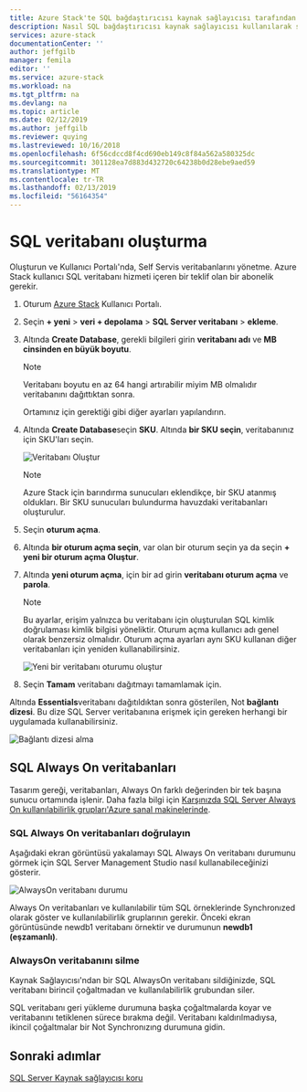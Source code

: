 ```yaml
---
title: Azure Stack'te SQL bağdaştırıcısı kaynak sağlayıcısı tarafından sağlanan veritabanları kullanılarak | Microsoft Docs
description: Nasıl SQL bağdaştırıcısı kaynak sağlayıcısı kullanılarak sağlanan SQL veritabanlarını oluşturma ve yönetme
services: azure-stack
documentationCenter: ''
author: jeffgilb
manager: femila
editor: ''
ms.service: azure-stack
ms.workload: na
ms.tgt_pltfrm: na
ms.devlang: na
ms.topic: article
ms.date: 02/12/2019
ms.author: jeffgilb
ms.reviewer: quying
ms.lastreviewed: 10/16/2018
ms.openlocfilehash: 6f56cdccd8f4cd690eb149c8f84a562a580325dc
ms.sourcegitcommit: 301128ea7d883d432720c64238b0d28ebe9aed59
ms.translationtype: MT
ms.contentlocale: tr-TR
ms.lasthandoff: 02/13/2019
ms.locfileid: "56164354"
---
```

# <a name="create-sql-databases"></a>SQL veritabanı oluşturma

Oluşturun ve Kullanıcı Portalı'nda, Self Servis veritabanlarını yönetme. Azure Stack kullanıcı SQL veritabanı hizmeti içeren bir teklif olan bir abonelik gerekir.

1. Oturum [Azure Stack](azure-stack-poc.md) Kullanıcı Portalı.

2. Seçin **+ yeni** &gt; **veri + depolama** &gt; **SQL Server veritabanı** &gt; **ekleme**.

3. Altında **Create Database**, gerekli bilgileri girin **veritabanı adı** ve **MB cinsinden en büyük boyutu**.

   >[!NOTE]
   >Veritabanı boyutu en az 64 hangi artırabilir miyim MB olmalıdır veritabanını dağıttıktan sonra.

   Ortamınız için gerektiği gibi diğer ayarları yapılandırın.

4. Altında **Create Database**seçin **SKU**. Altında **bir SKU seçin**, veritabanınız için SKU'ları seçin.

   ![Veritabanı Oluştur](./media/azure-stack-sql-rp-deploy/newsqldb.png)

   >[!NOTE]
   >Azure Stack için barındırma sunucuları eklendikçe, bir SKU atanmış oldukları. Bir SKU sunucuları bulundurma havuzdaki veritabanları oluşturulur.

5. Seçin **oturum açma**.
6. Altında **bir oturum açma seçin**, var olan bir oturum seçin ya da seçin **+ yeni bir oturum açma Oluştur**.
7. Altında **yeni oturum açma**, için bir ad girin **veritabanı oturum açma** ve **parola**.

   >[!NOTE]
   >Bu ayarlar, erişim yalnızca bu veritabanı için oluşturulan SQL kimlik doğrulaması kimlik bilgisi yöneliktir. Oturum açma kullanıcı adı genel olarak benzersiz olmalıdır. Oturum açma ayarları aynı SKU kullanan diğer veritabanları için yeniden kullanabilirsiniz.

   ![Yeni bir veritabanı oturumu oluştur](./media/azure-stack-sql-rp-deploy/create-new-login.png)

8. Seçin **Tamam** veritabanı dağıtmayı tamamlamak için.

Altında **Essentials**veritabanı dağıtıldıktan sonra gösterilen, Not **bağlantı dizesi**. Bu dize SQL Server veritabanına erişmek için gereken herhangi bir uygulamada kullanabilirsiniz.

![Bağlantı dizesi alma](./media/azure-stack-sql-rp-deploy/sql-db-settings.png)

## <a name="sql-always-on-databases"></a>SQL Always On veritabanları

Tasarım gereği, veritabanları, Always On farklı değerinden bir tek başına sunucu ortamında işlenir. Daha fazla bilgi için [Karşınızda SQL Server Always On kullanılabilirlik grupları'Azure sanal makinelerinde](https://docs.microsoft.com/azure/virtual-machines/windows/sql/virtual-machines-windows-portal-sql-availability-group-overview).

### <a name="verify-sql-always-on-databases"></a>SQL Always On veritabanları doğrulayın

Aşağıdaki ekran görüntüsü yakalamayı SQL Always On veritabanı durumunu görmek için SQL Server Management Studio nasıl kullanabileceğinizi gösterir.

![AlwaysOn veritabanı durumu](./media/azure-stack-sql-rp-deploy/verifyalwayson.png)

Always On veritabanları ve kullanılabilir tüm SQL örneklerinde Synchronızed olarak göster ve kullanılabilirlik gruplarının gerekir. Önceki ekran görüntüsünde newdb1 veritabanı örnektir ve durumunun **newdb1 (eşzamanlı)**.

### <a name="delete-an-alwayson-database"></a>AlwaysOn veritabanını silme

Kaynak Sağlayıcısı'ndan bir SQL AlwaysOn veritabanı sildiğinizde, SQL veritabanı birincil çoğaltmadan ve kullanılabilirlik grubundan siler.

SQL veritabanı geri yükleme durumuna başka çoğaltmalarda koyar ve veritabanını tetiklenen sürece bırakma değil. Veritabanı kaldırılmadıysa, ikincil çoğaltmalar bir Not Synchronızıng durumuna gidin.

## <a name="next-steps"></a>Sonraki adımlar

[SQL Server Kaynak sağlayıcısı koru](azure-stack-sql-resource-provider-maintain.md)
